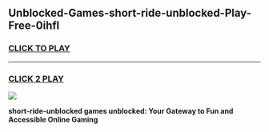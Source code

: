 
## Unblocked-Games-short-ride-unblocked-Play-Free-0ihfl
<h3>
<a href="https://premium76.site?title=short-ride-unblocked&ref=19M">CLICK TO PLAY</a></h3>
<hr>

<h3>
<a href="https://premium76.site?title=short-ride-unblocked&ref=19M">CLICK 2 PLAY</a>
  
</h3>

<a href="https://premium76.site?title=short-ride-unblocked&ref=19M"><img src="https://clearcache.store/games.png"></a>


**short-ride-unblocked games unblocked: Your Gateway to Fun and Accessible Online Gaming**
